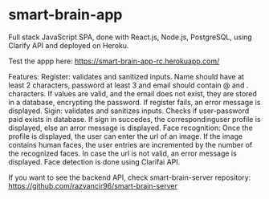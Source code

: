 # smart-brain-app
Full stack JavaScript SPA, done with React.js, Node.js, PostgreSQL, using Clarify API and deployed on Heroku.

Test the appp here:
https://smart-brain-app-rc.herokuapp.com/

Features:
Register: validates and sanitized inputs. Name should have at least 2 characters, password at least 3 and email should contain @ and . characters. If values are valid, and the email does not exist, they are stored in a database, encrypting the password. If register fails, an error message is displayed.
Sigin: validates and sanitizes inputs. Checks if user-password paid exists in database. If sign in succedes, the correspondinguser profile is displayed, else an arror message is displayed.
Face recognition: Once the profile is displayed, the user can enter the url of an image. If the image contains human faces, the user entries are incremented by the number of the recognized faces. In case the url is not valid, an error message is displayed. Face detection is done using Clarifai API.

If you want to see the backend API, check smart-brain-server repository:
https://github.com/razvancir96/smart-brain-server

